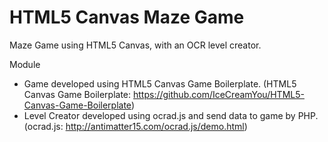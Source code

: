 HTML5 Canvas Maze Game
==========

Maze Game using HTML5 Canvas, with an OCR level creator.

Module
- Game
developed using HTML5 Canvas Game Boilerplate.
(HTML5 Canvas Game Boilerplate: https://github.com/IceCreamYou/HTML5-Canvas-Game-Boilerplate)
- Level Creator
developed using ocrad.js and send data to game by PHP.
(ocrad.js: http://antimatter15.com/ocrad.js/demo.html)
